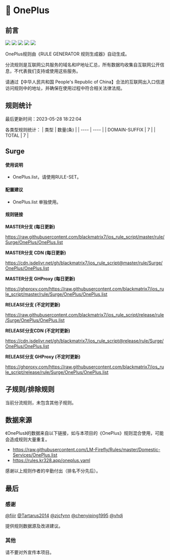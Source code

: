 # 🧸 OnePlus

## 前言

![](https://shields.io/badge/-移除重复规则-ff69b4) ![](https://shields.io/badge/-DOMAIN与DOMAIN--SUFFIX合并-green) ![](https://shields.io/badge/-DOMAIN--SUFFIX间合并-critical) ![](https://shields.io/badge/-DOMAIN--SUFFIX与DOMAIN--KEYWORD合并-blue) ![](https://shields.io/badge/-IP--CIDR(6)合并-blueviolet) 

OnePlus规则由《RULE GENERATOR 规则生成器》自动生成。

分流规则是互联网公共服务的域名和IP地址汇总，所有数据均收集自互联网公开信息，不代表我们支持或使用这些服务。

请通过【中华人民共和国 People's Republic of China】合法的互联网出入口信道访问规则中的地址，并确保在使用过程中符合相关法律法规。

## 规则统计

最后更新时间：2023-05-28 18:22:04

各类型规则统计：
| 类型 | 数量(条)  | 
| ---- | ----  |
| DOMAIN-SUFFIX | 7  | 
| TOTAL | 7  | 


## Surge 

#### 使用说明
- OnePlus.list，请使用RULE-SET。

#### 配置建议
- OnePlus.list 单独使用。

#### 规则链接
**MASTER分支 (每日更新)**

https://raw.githubusercontent.com/blackmatrix7/ios_rule_script/master/rule/Surge/OnePlus/OnePlus.list

**MASTER分支 CDN (每日更新)**

https://cdn.jsdelivr.net/gh/blackmatrix7/ios_rule_script@master/rule/Surge/OnePlus/OnePlus.list

**MASTER分支 GHProxy (每日更新)**

https://ghproxy.com/https://raw.githubusercontent.com/blackmatrix7/ios_rule_script/master/rule/Surge/OnePlus/OnePlus.list

**RELEASE分支 (不定时更新)**

https://raw.githubusercontent.com/blackmatrix7/ios_rule_script/release/rule/Surge/OnePlus/OnePlus.list

**RELEASE分支CDN (不定时更新)**

https://cdn.jsdelivr.net/gh/blackmatrix7/ios_rule_script@release/rule/Surge/OnePlus/OnePlus.list

**RELEASE分支 GHProxy (不定时更新)**

https://ghproxy.com/https://raw.githubusercontent.com/blackmatrix7/ios_rule_script/release/rule/Surge/OnePlus/OnePlus.list

## 子规则/排除规则


当前分流规则，未包含其他子规则。

## 数据来源

《OnePlus》的数据来自以下链接，如与本项目的《OnePlus》规则混合使用，可能会造成规则大量重复。

- https://raw.githubusercontent.com/LM-Firefly/Rules/master/Domestic-Services/OnePlus.list
- https://rules.kr328.app/oneplus.yaml


感谢以上规则作者的辛勤付出（排名不分先后）。

## 最后

### 感谢

[@fiiir](https://github.com/fiiir) [@Tartarus2014](https://github.com/Tartarus2014) [@zjcfynn](https://github.com/zjcfynn) [@chenyiping1995](https://github.com/chenyiping1995) [@vhdj](https://github.com/vhdj)

提供规则数据源及改进建议。

### 其他

请不要对外宣传本项目。